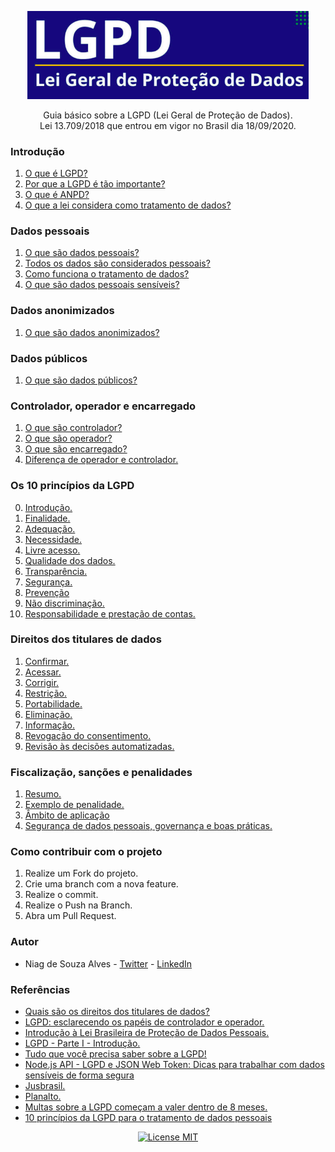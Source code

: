 <p align="center">
  <img src="img/cover.png" alt="LGPD Logo" width="450" />
</p>

<p align="center">
  Guia básico sobre a LGPD (Lei Geral de Proteção de Dados). <br /> Lei 13.709/2018 que entrou em vigor no Brasil dia 18/09/2020.
</p>

### Introdução

1. [O que é LGPD?](/introducao/o-que-e-lgpd.md)
2. [Por que a LGPD é tão importante?](/introducao/por-que-a-lgpd-e-tao-importante.md)
3. [O que é ANPD?](/introducao/o-que-e-anpd.md)
4. [O que a lei considera como tratamento de dados?](/introducao/o-que-a-lei-considera-como-tratamento-de-dados.md)

### Dados pessoais

1. [O que são dados pessoais?](/dados-pessoais/o-que-sao-dados-pessoais.md)
2. [Todos os dados são considerados pessoais?](/dados-pessoais/todos-os-dados-sao-considerados-pessoais.md)
3. [Como funciona o tratamento de dados?](/dados-pessoais/como-funciona-o-tratamento-de-dados.md)
4. [O que são dados pessoais sensíveis?](/dados-pessoais/o-que-sao-dados-pessoais-sensiveis.md)

### Dados anonimizados

1. [O que são dados anonimizados?](/dados-anonimizados/o-que-sao-dados-anonimizados.md)

### Dados públicos

1. [O que são dados públicos?](/dados-publicos/o-que-sao-dados-publicos.md)

### Controlador, operador e encarregado

1. [O que são controlador?](/controlador-operador-encarregado/o-que-sao-controlador.md)
2. [O que são operador?](/controlador-operador-encarregado/o-que-sao-operador.md)
3. [O que são encarregado?](/controlador-operador-encarregado/o-que-sao-encarregado.md)
4. [Diferença de operador e controlador.](/controlador-operador-encarregado/diferenca.md)

### Os 10 princípios da LGPD

0. [Introdução.](/os-10-principios-da-lgpd/introducao.md)
1. [Finalidade.](/os-10-principios-da-lgpd/finalidade.md)
2. [Adequação.](/os-10-principios-da-lgpd/adequacao.md)
3. [Necessidade.](/os-10-principios-da-lgpd/necessidade.md)
4. [Livre acesso.](/os-10-principios-da-lgpd/livre-acesso.md)
5. [Qualidade dos dados.](/os-10-principios-da-lgpd/qualidade-dos-dados.md)
6. [Transparência.](/os-10-principios-da-lgpd/transparencia.md)
7. [Segurança.](/os-10-principios-da-lgpd/seguranca.md)
8. [Prevenção](/os-10-principios-da-lgpd/prevencao.md)
9. [Não discriminação.](/os-10-principios-da-lgpd/nao-discriminacao.md)
10. [Responsabilidade e prestação de contas.](/os-10-principios-da-lgpd/responsabilidade-e-prestacao-de-contas.md)

### Direitos dos titulares de dados

1. [Confirmar.](/direitos-dos-titulares-de-dados/confirmar.md)
2. [Acessar.](/direitos-dos-titulares-de-dados/acessar.md)
3. [Corrigir.](/direitos-dos-titulares-de-dados/corrigir.md)
3. [Restrição.](/direitos-dos-titulares-de-dados/restricao.md)
4. [Portabilidade.](/direitos-dos-titulares-de-dados/portabilidade.md)
5. [Eliminação.](/direitos-dos-titulares-de-dados/eliminacao.md)
6. [Informação.](/direitos-dos-titulares-de-dados/informacao.md)
7. [Revogação do consentimento.](/direitos-dos-titulares-de-dados/revogacao.md)
8. [Revisão às decisões automatizadas.](/direitos-dos-titulares-de-dados/revisao-as-decisoes-automatizadas.md)

### Fiscalização, sanções e penalidades

1. [Resumo.](/fiscalizacao-sancoes-e-penalidades/resumo.md)
2. [Exemplo de penalidade.](/fiscalizacao-sancoes-e-penalidades/exemplo-de-penalidade.md)
3. [Âmbito de aplicação](/fiscalizacao-sancoes-e-penalidades/ambito-de-aplicacao.md)
4. [Segurança de dados pessoais, governança e boas práticas.](/fiscalizacao-sancoes-e-penalidades/seguranca-de-dados-pessoais-governanca-e-boas-praticas.md)

### Como contribuir com o projeto

1. Realize um Fork do projeto.
2. Crie uma branch com a nova feature.
3. Realize o commit.
4. Realize o Push na Branch.
5. Abra um Pull Request.

### Autor

- Niag de Souza Alves - [Twitter](https://twitter.com/oniag_) - [LinkedIn](https://www.linkedin.com/in/niagsouza/)

### Referências

- [Quais são os direitos dos titulares de dados?](https://suporte.jusbrasil.com.br/hc/pt-br/articles/360051439171-Quais-s%C3%A3o-os-direitos-dos-titulares-de-dados-)
- [LGPD: esclarecendo os papéis de controlador e operador.](https://www.tecmundo.com.br/seguranca/177606-lgpd-esclarecendo-papeis-controlador-operador.htm)
- [Introdução à Lei Brasileira de Proteção de Dados Pessoais.](https://www.escolavirtual.gov.br/curso/153)
- [LGPD - Parte I - Introdução.](https://dev.to/lfrigodesouza/lgpd-parte-i-introducao-1g2m)
- [Tudo que você precisa saber sobre a LGPD!](https://www.youtube.com/watch?v=hu6XIc7QVnE)
- [Node.js API - LGPD e JSON Web Token: Dicas para trabalhar com dados sensíveis de forma segura](https://www.youtube.com/watch?v=R3ZcbbPmw-c)
- [Jusbrasil.](https://www.jusbrasil.com.br/busca?q=lgpd)
- [Planalto.](http://www.planalto.gov.br/ccivil_03/_ato2015-2018/2018/lei/L13709.htm)
- [Multas sobre a LGPD começam a valer dentro de 8 meses.](https://www.jornalcontabil.com.br/multas-sobre-a-lgpd-comecam-a-valer-dentro-de-8-meses/)
- [10 princípios da LGPD para o tratamento de dados pessoais](https://ndmadvogados.jusbrasil.com.br/artigos/698194397/10-principios-da-lgpd-para-o-tratamento-de-dados-pessoais)

<p align="center">
  <a href="https://opensource.org/licenses/MIT">
    <img src="https://img.shields.io/badge/License-MIT-blue.svg" alt="License MIT">
  </a>
</p>